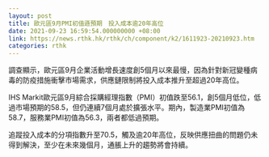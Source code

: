 ```yaml
---
layout: post
title: 歐元區9月PMI初值遜預期　投入成本逾20年高位
date: 2021-09-23 16:59:54.000000000 +08:00
link: https://news.rthk.hk/rthk/ch/component/k2/1611923-20210923.htm
categories: rthk
---
```


調查顯示，歐元區9月企業活動增長速度創5個月以來最慢，因為針對新冠變種病毒的防疫措施衝擊市場需求，供應鏈限制將投入成本推升至超過20年高位。

IHS Markit歐元區9月綜合採購經理指數（PMI）初值跌至56.1，創5個月低位，低過市場預期的58.5，但仍連續7個月處於擴張水平。期內，製造業PMI初值為58.7，服務業PMI初值為56.3，兩者都低過預期。

追蹤投入成本的分項指數升至70.5，觸及逾20年高位，反映供應扭曲的問題仍未得到解決，至少在未來幾個月，通脹上升的趨勢將會持續。
